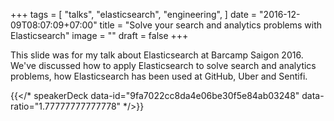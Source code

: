 +++
tags = [
  "talks", "elasticsearch", "engineering",
]
date = "2016-12-09T08:07:09+07:00"
title = "Solve your search and analytics problems with Elasticsearch"
image = ""
draft = false
+++

This slide was for my talk about Elasticsearch at Barcamp Saigon 2016. We've discussed how to apply Elasticsearch to solve search and analytics problems, how Elasticsearch has been used at GitHub, Uber and Sentifi. 

{{</* speakerDeck data-id="9fa7022cc8da4e06be30f5e84ab03248" data-ratio="1.77777777777778" */>}}
